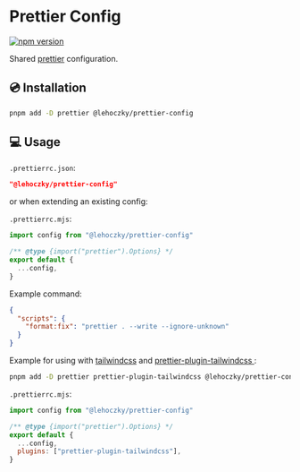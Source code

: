 # Prettier Config

[![npm version](https://badge.fury.io/js/@lehoczky%2Fprettier-config.svg)](https://badge.fury.io/js/@lehoczky%2Fprettier-config)

Shared [prettier](https://prettier.io/) configuration.

## 💿 Installation

```sh
pnpm add -D prettier @lehoczky/prettier-config
```

## 💻 Usage

`.prettierrc.json`:

```json
"@lehoczky/prettier-config"
```

or when extending an existing config:

`.prettierrc.mjs`:

```js
import config from "@lehoczky/prettier-config"

/** @type {import("prettier").Options} */
export default {
  ...config,
}
```

Example command:

```json
{
  "scripts": {
    "format:fix": "prettier . --write --ignore-unknown"
  }
}
```

Example for using with [tailwindcss](https://tailwindcss.com/) and [prettier-plugin-tailwindcss
](https://github.com/tailwindlabs/prettier-plugin-tailwindcss):

```sh
pnpm add -D prettier prettier-plugin-tailwindcss @lehoczky/prettier-config
```

`.prettierrc.mjs`:

```js
import config from "@lehoczky/prettier-config"

/** @type {import("prettier").Options} */
export default {
  ...config,
  plugins: ["prettier-plugin-tailwindcss"],
}
```
